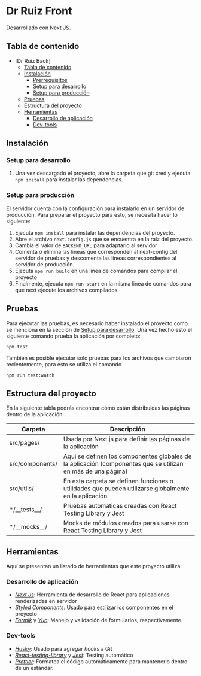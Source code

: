 # Dr Ruiz Front

Desarrollado con Next JS.

## Tabla de contenido

- [Dr Ruiz Back]
  - [Tabla de contenido](#tabla-de-contenido)
  - [Instalación](#instalaci%c3%b3n)
    - [Prerrequisitos](#prerrequisitos)
    - [Setup para desarrollo](#setup-para-desarrollo)
    - [Setup para producción](#setup-para-producci%c3%b3n)
  - [Pruebas](#pruebas)
  - [Estructura del proyecto](#estructura-del-proyecto)
  - [Herramientas](#herramientas)
    - [Desarrollo de aplicación](#desarrollo-de-aplicaci%c3%b3n)
    - [Dev-tools](#dev-tools)

## Instalación

### Setup para desarrollo

1. Una vez descargado el proyecto, abre la carpeta que git creó y ejecuta `npm install` para instalar las dependencias.

### Setup para producción

El servidor cuenta con la configuración para instalarlo en un servidor de
producción. Para preparar el proyecto para esto, se necesita hacer lo siguiente:

1. Ejecuta `npm install` para instalar las dependencias del proyecto.
2. Abre el archivo `next.config.js` que se encuentra en la raíz del proyecto.
3. Cambia el valor de `BACKEND_URL` para adaptarlo al servidor
4. Comenta o elimina las lineas que corresponden al next-config del servidor de
   pruebas y descomenta las lineas correspondientes al servidor de producción.
5. Ejecuta `npm run build` en una linea de comandos para compilar el proyecto
6. Finalmente, ejecuta `npm run start` en la misma linea de comandos para
   que next ejecute los archivos compilados.

## Pruebas

Para ejecutar las pruebas, es necesario haber instalado el proyecto como se menciona en la sección de [Setup para desarrollo](#Setup-para-desarrollo). Una vez hecho esto el siguiente comando prueba la aplicación por completo:

`npm test`

También es posible ejecutar solo pruebas para los archivos que cambiaron recientemente, para esto se utiliza el comando

`npm run test:watch`

## Estructura del proyecto

En la siguiente tabla podrás encontrar cómo están distribuidas las páginas dentro de la aplicación:

| Carpeta           | Descripción                                                                                                  |
| ----------------- | ------------------------------------------------------------------------------------------------------------ |
| src/pages/        | Usada por Next.js para definir las páginas de la aplicación                                                  |
| src/components/   | Aquí se definen los componentes globales de la aplicación (componentes que se utilizan en más de una página) |
| src/utils/        | En esta carpeta se definen funciones o utilidades que pueden utilizarse globalmente en la aplicación         |
| \*/\_\_tests\_\_/ | Pruebas automáticas creadas con React Testing Library y Jest                                                 |
| \*/\_\_mocks\_\_/ | Mocks de módulos creados para usarse con React Testing Library y Jest                                        |

## Herramientas

Aquí se presentan un listado de herramientas que este proyecto utiliza:

### Desarrollo de aplicación

- _[Next Js](https://nextjs.org/)_: Herramienta de desarrollo de React para aplicaciones renderizadas en servidor
- _[Styled Components](https://www.styled-components.com/)_: Usado para estilizar los componentes en el proyecto
- _[Formik](https://jaredpalmer.com/formik/)_ y _[Yup](https://github.com/jquense/yup)_: Manejo y validación de formularios, respectivamente.

### Dev-tools

- _[Husky](https://github.com/typicode/husky)_: Usado para agregar _hooks_ a Git
- _[React-testing-library](https://github.com/testing-library/react-testing-library)_ y _[Jest](https://jestjs.io/)_: Testing automático
- _[Prettier](https://prettier.io/)_: Formatea el código automáticamente para mantenerlo dentro de un estándar.
